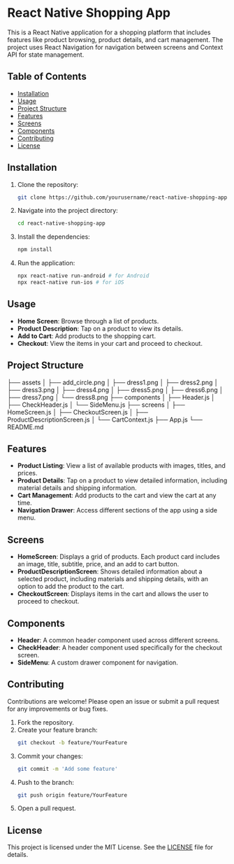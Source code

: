 # React Native Shopping App

This is a React Native application for a shopping platform that includes features like product browsing, product details, and cart management. The project uses React Navigation for navigation between screens and Context API for state management.

## Table of Contents
- [Installation](#installation)
- [Usage](#usage)
- [Project Structure](#project-structure)
- [Features](#features)
- [Screens](#screens)
- [Components](#components)
- [Contributing](#contributing)
- [License](#license)

## Installation

1. Clone the repository:
    ```sh
    git clone https://github.com/yourusername/react-native-shopping-app.git
    ```
2. Navigate into the project directory:
    ```sh
    cd react-native-shopping-app
    ```
3. Install the dependencies:
    ```sh
    npm install
    ```
4. Run the application:
    ```sh
    npx react-native run-android # for Android
    npx react-native run-ios # for iOS
    ```

## Usage

- **Home Screen**: Browse through a list of products.
- **Product Description**: Tap on a product to view its details.
- **Add to Cart**: Add products to the shopping cart.
- **Checkout**: View the items in your cart and proceed to checkout.

## Project Structure

├── assets
│ ├── add_circle.png
│ ├── dress1.png
│ ├── dress2.png
│ ├── dress3.png
│ ├── dress4.png
│ ├── dress5.png
│ ├── dress6.png
│ ├── dress7.png
│ └── dress8.png
├── components
│ ├── Header.js
│ ├── CheckHeader.js
│ └── SideMenu.js
├── screens
│ ├── HomeScreen.js
│ ├── CheckoutScreen.js
│ ├── ProductDescriptionScreen.js
│ └── CartContext.js
├── App.js
└── README.md

## Features

- **Product Listing**: View a list of available products with images, titles, and prices.
- **Product Details**: Tap on a product to view detailed information, including material details and shipping information.
- **Cart Management**: Add products to the cart and view the cart at any time.
- **Navigation Drawer**: Access different sections of the app using a side menu.

## Screens

- **HomeScreen**: Displays a grid of products. Each product card includes an image, title, subtitle, price, and an add to cart button.
- **ProductDescriptionScreen**: Shows detailed information about a selected product, including materials and shipping details, with an option to add the product to the cart.
- **CheckoutScreen**: Displays items in the cart and allows the user to proceed to checkout.

## Components

- **Header**: A common header component used across different screens.
- **CheckHeader**: A header component used specifically for the checkout screen.
- **SideMenu**: A custom drawer component for navigation.

## Contributing

Contributions are welcome! Please open an issue or submit a pull request for any improvements or bug fixes.

1. Fork the repository.
2. Create your feature branch:
    ```sh
    git checkout -b feature/YourFeature
    ```
3. Commit your changes:
    ```sh
    git commit -m 'Add some feature'
    ```
4. Push to the branch:
    ```sh
    git push origin feature/YourFeature
    ```
5. Open a pull request.

## License

This project is licensed under the MIT License. See the [LICENSE](LICENSE) file for details.
